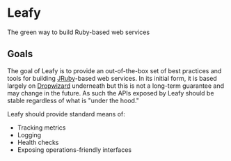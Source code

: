 # Leafy
The green way to build Ruby-based web services


## Goals

The goal of Leafy is to provide an out-of-the-box set of best practices and tools for building [JRuby](http://jruby.org)-based web services. In its initial form, it is based largely on [Dropwizard](http://dropwizard.io) underneath but this is not a long-term guarantee and may change in the future. As such the APIs exposed by Leafy should be stable regardless of what is "under the hood."

Leafy should provide standard means of:

 * Tracking metrics
 * Logging
 * Health checks
 * Exposing operations-friendly interfaces
